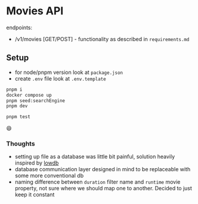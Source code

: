 # Movies API

endpoints:

- /v1/movies [GET/POST] - functionality as described in `requirements.md`

## Setup

- for node/pnpm version look at `package.json`
- create `.env` file look at `.env.template`

```bash
pnpm i
docker compose up
pnpm seed:searchEngine
pnpm dev

pnpm test
```

😄

### Thoughts

- setting up file as a database was little bit painful, solution heavily inspired by [lowdb](https://github.com/typicode/lowdb)
- database communication layer designed in mind to be replaceable with some more conventional db
- naming difference between `duration` filter name and `runtime` movie property, not sure where we should map one to another. Decided to just keep it constant
